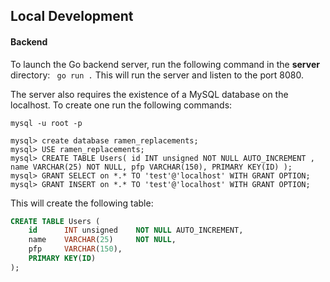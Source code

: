 ## Local Development

#### Backend

To launch the Go backend server, run the following command in the **server** directory:
``` go run .```
This will run the server and listen to the port 8080.


The server also requires the existence of a MySQL database on the localhost. To create one run the following commands:
```
mysql -u root -p                       

mysql> create database ramen_replacements;
mysql> USE ramen_replacements;
mysql> CREATE TABLE Users( id INT unsigned NOT NULL AUTO_INCREMENT , name VARCHAR(25) NOT NULL, pfp VARCHAR(150), PRIMARY KEY(ID) );
mysql> GRANT SELECT on *.* TO 'test'@'localhost' WITH GRANT OPTION;
mysql> GRANT INSERT on *.* TO 'test'@'localhost' WITH GRANT OPTION;
```

This will create the following table:

```sql
CREATE TABLE Users (
    id      INT unsigned    NOT NULL AUTO_INCREMENT,
    name    VARCHAR(25)     NOT NULL,
    pfp     VARCHAR(150),   
    PRIMARY KEY(ID) 
);
```


